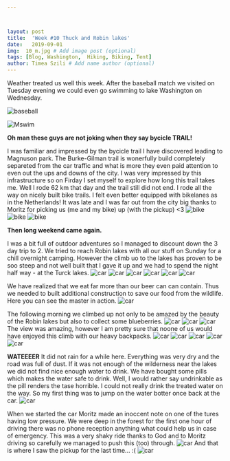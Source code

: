 ```yaml
---



layout: post
title:  'Week #10 Thuck and Robin lakes'
date:   2019-09-01
img:  10_m.jpg # Add image post (optional)
tags: [Blog, Washington,  Hiking, Biking, Tent]
author: Timea Szili # Add name author (optional)
---
```



Weather treated us well this week. After the baseball match we visited on Tuesday evening we could even go swimming to lake Washington on Wednesday.

![baseball]({{site.baseurl}}/assets/img/10_1.jpg) 

![Mswim]({{site.baseurl}}/assets/img/10_2.jpg) 


**Oh man these guys are not joking when they say bycicle TRAIL!**

I was familiar and impressed by the bycicle trail I have discovered leading to Magnuson park. The Burke-Gilman trail is wonerfully build completely separeted from the car traffic and what is more they even paid attention to even out the ups and downs of the city. I was very impressed by this infrastructure so on Firday I set myself to explore how long this trail takes me. Well I rode 62 km that day and the trail still did not end. I rode all the way on nicely built bike trails. I felt even better equipped with bikelanes as in the Netherlands! It was late and I was far out from the city big thanks to Moritz for picking us (me and my bike) up (with the pickup) <3
![bike]({{site.baseurl}}/assets/img/10_3.jpg) 
![bike]({{site.baseurl}}/assets/img/10_4.jpg) 
![bike]({{site.baseurl}}/assets/img/10_5.jpg) 




**Then long weekend came again.**

I was a bit full of outdoor adventures so I managed to discount down the 3 day trip to 2. We tried to reach Robin lakes with all our stuff on Sunday for a chill overnight camping. However the climb uo to the lakes has proven to be soo steep and not well built that I gave it up and we had to spend the night half way - at the Turck lakes. 
![car]({{site.baseurl}}/assets/img/10_7.jpg)
![car]({{site.baseurl}}/assets/img/10_8.jpg)
![car]({{site.baseurl}}/assets/img/10_10.jpg)
![car]({{site.baseurl}}/assets/img/10_17.jpg)
![car]({{site.baseurl}}/assets/img/10_18.jpg)
![car]({{site.baseurl}}/assets/img/10_19.jpg)

We have realized that we eat far more than our beer can can contain. Thus we needed to built additional construction to save our food from the wildlife. Here you can see the master in action.
![car]({{site.baseurl}}/assets/img/10_21.jpg)

The following morning we climbed up not only to be amazed by the beauty of the Robin lakes but also to collect some blueberries.
![car]({{site.baseurl}}/assets/img/10_12.jpg)
![car]({{site.baseurl}}/assets/img/10_13.jpg)
![car]({{site.baseurl}}/assets/img/10_14.jpg)
The view was amazing, however I am pretty sure that noone of us would have enjoyed this climb with our heavy backpacks.
![car]({{site.baseurl}}/assets/img/10_11.jpg)
![car]({{site.baseurl}}/assets/img/10_22.jpg)
![car]({{site.baseurl}}/assets/img/10_9.jpg)
![car]({{site.baseurl}}/assets/img/10_15.jpg)
![car]({{site.baseurl}}/assets/img/10_16.jpg)


**WATEEEER**
It did not rain for a while here. Everything was very dry and the road was full of dust.
If it was not enough of the wilderness near the lakes we did not find nice enough water to drink. We have bought some pills which makes the water safe to drink. Well, I would rather say undrinkable as the pill renders the tase horrible. I could not really drink the treated water on the way. So my first thing was to jump on the water botter once back at the car. 
![car]({{site.baseurl}}/assets/img/10_25.jpg)

When we started the car Moritz made an inoccent note on one of the tures having low pressure. We were deep in the forest for the first one hour of driving there was no phone reception anything what could help us in case of emergency. This was a very shaky ride thanks to God and to Moritz driving so carefully we managed to push this (too) through.
![car]({{site.baseurl}}/assets/img/10_6.jpg)
And that is where I saw the pickup for the last time... :(
![car]({{site.baseurl}}/assets/img/10_24.jpg) 
